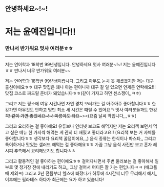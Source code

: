 ## 안녕하세요~!~!
# 저는 윤예진입니다!!
### 만나서 반가워요 멋사 여러분ㅎㅎ
* * *
저는 언어학과 18학번 99년생입니다.
안녕하세요 멋사 여러분~!~! 저는 윤예진입니다ㅎㅎ
만나서 너무 반가워요 여러분~~

저는 언어학과 18학번 99년생이랍니다.
그리고 아무도 눈치 못 채셨겠지만 저는 대구 출신이에요ㅎㅎ
대구 맛집은 꽤나 아는 편이니까 대구 갈 일 있으면 언제든 연락해요!!! 맛집 코스로 짜드릴 준비가 돼있습니다ㅎㅎ(같이 가자고 하면 센스쟁이,,ㅋㅎ) 

그리고 저는 평소에 여유 시간나면 자연 경치 보러가는 걸 아주아주 좋아합니다ㅎㅎ 한강가면 아무것도 안하고 멍만 최소 세 시간은 때릴 수 있어요ㅋ 멋사 여러분들과도 한강 꼭~~! 같이 가면 좋겠네요~!~! 따릉이도 타요~~~><(요즘 날씨 딱입니다,,,ㅎㅎ)

그리고 요리하는 걸 좋아해요! 유튜브나 인터넷 보고도 해먹지만 저는 요리책 보면서 먹고 싶은 메뉴 한 가지씩 해먹는 게 괜히 더 재밌고 좋더라고요!! (요리책 보는 거 자체를 좋아합니다ㅎㅎ 생각보다 요리책 꿀잼이에요,,,) 음식 종류는 한식이나 파스타,, 그리고 특이하거나 맛있는 샐러드 해먹는 걸 좋아해요ㅎㅎ 가끔 그냥 음식 사진만 보고 혼자 레시피 추측해서 요리해보기도 합니다ㅎㅎ 

그리고 활동적인 걸 좋아하는 편이에요ㅎㅎ 걸어다니면서 주변 둘러보는 걸 좋아해서 일부로 몇 정거장 전에 내리기도 하고,, 그냥 걸어서 어디든 잘 가는 편입니다ㅋㅋ (배고플 때 제외ㅋ) 그리고 2년 전쯤부터 헬스에 빠졌다가 하루에 4시간씩 너무 무리해서 해서,, 이후에는 필라테스 하다가 최근에는 요가 하고 있습니다!
